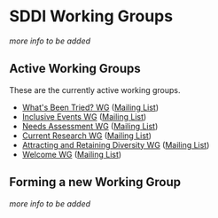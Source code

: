 # SDDI Working Groups

_more info to be added_

## Active Working Groups

These are the currently active working groups.

- [What's Been Tried? WG](https://github.com/sddiproject/wg-attempts) ([Mailing List](https://lists.sddiproject.org/g/wg-attempts))
- [Inclusive Events WG](https://github.com/sddiproject/wg-events) ([Mailing List](https://lists.sddiproject.org/g/wg-events))
- [Needs Assessment WG](https://github.com/sddiproject/wg-needs) ([Mailing List](https://lists.sddiproject.org/g/wg-needs))
- [Current Research WG](https://github.com/sddiproject/wg-research) ([Mailing List](https://lists.sddiproject.org/g/wg-research))
- [Attracting and Retaining Diversity WG](https://github.com/sddiproject/wg-retention) ([Mailing List](https://lists.sddiproject.org/g/wg-retention))
- [Welcome WG](https://github.com/sddiproject/wg-welcome) ([Mailing List](https://lists.sddiproject.org/g/wg-welcome))

## Forming a new Working Group

_more info to be added_
